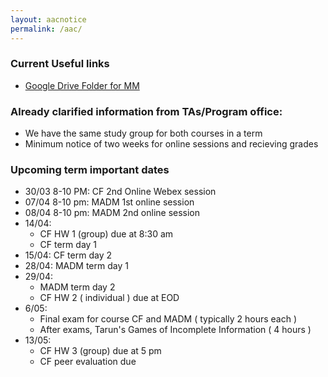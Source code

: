 ```yaml
---
layout: aacnotice
permalink: /aac/
---
```


### Current Useful links
* [Google Drive Folder for MM](https://drive.google.com/drive/u/1/folders/1t62DxOwz29JI-ZxDRM4vmW9g_jMTu_B7)

### Already clarified information from TAs/Program office:
* We have the same study group for both courses in a term
* Minimum notice of two weeks for online sessions and recieving grades

### Upcoming term important dates
* 30/03 8-10 PM: CF 2nd Online Webex session
* 07/04 8-10 pm: MADM 1st online session
* 08/04 8-10 pm: MADM 2nd online session
* 14/04:
  * CF HW 1 (group) due at 8:30 am
  * CF term day 1
* 15/04: CF term day 2
* 28/04: MADM term day 1
* 29/04:
  * MADM term day 2
  * CF HW 2 ( individual ) due at EOD
* 6/05:
  * Final exam for course CF and MADM ( typically 2 hours each )
  * After exams, Tarun's Games of Incomplete Information ( 4 hours )
* 13/05:
  * CF HW 3 (group) due at 5 pm
  * CF peer evaluation due

